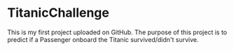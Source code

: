 # TitanicChallenge
This is my first project uploaded on GitHub. The purpose of this project is to predict if a Passenger onboard the Titanic survived/didn't survive. 
